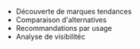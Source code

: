 - Découverte de marques tendances
- Comparaison d'alternatives
- Recommandations par usage
- Analyse de visibilitéc
